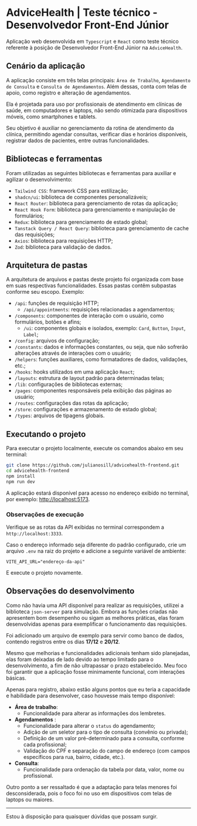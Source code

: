 # AdviceHealth | Teste técnico - Desenvolvedor Front-End Júnior

Aplicação web desenvolvida em `Typescript` e `React` como teste técnico referente à posição de Desenvolvedor Front-End Júnior na `AdviceHealth`.

## Cenário da aplicação

A aplicação consiste em três telas principais: `Área de Trabalho`, `Agendamento de Consulta` e `Consulta de Agendamentos`. Além dessas, conta com telas de apoio, como registro e alteração de agendamentos.

Ela é projetada para uso por profissionais de atendimento em clínicas de saúde, em computadores e laptops, não sendo otimizada para dispositivos móveis, como smartphones e tablets.

Seu objetivo é auxiliar no gerenciamento da rotina de atendimento da clínica, permitindo agendar consultas, verificar dias e horários disponíveis, registrar dados de pacientes, entre outras funcionalidades.

## Bibliotecas e ferramentas

Foram utilizadas as seguintes bibliotecas e ferramentas para auxiliar e agilizar o desenvolvimento:
- `Tailwind CSS`: framework CSS para estilização;
- `shadcn/ui`: biblioteca de componentes personalizáveis;
- `React Router`: biblioteca para gerenciamento de rotas da aplicação;
- `React Hook Form`: biblioteca para gerenciamento e manipulação de formulários;
- `Redux`: biblioteca para gerenciamento de estado global;
- `Tanstack Query / React Query`: biblioteca para gerenciamento de cache das requisições; 
- `Axios`: biblioteca para requisições HTTP; 
- `Zod`: biblioteca para validação de dados.

## Arquitetura de pastas

A arquitetura de arquivos e pastas deste projeto foi organizada com base em suas respectivas funcionalidades. Essas pastas contêm subpastas conforme seu escopo. Exemplo:
- `/api`: funções de requisição HTTP;
  - `/api/appointments`: requisições relacionadas a agendamentos;
- `/components`: componentes de interação com o usuário, como formulários, botões e afins;
  - `/ui`: componentes globais e isolados, exemplo: `Card`, `Button`, `Input`, `Label`;
- `/config`: arquivos de configuração;
- `/constants`: dados e informações constantes, ou seja, que não sofrerão alterações através de interações com o usuário;
- `/helpers`: funções auxiliares, como formatadores de dados, validações, etc.;
- `/hooks`: hooks utilizados em uma aplicação `React`;
- `/layouts`: estrutura de layout padrão para determinadas telas;
- `/lib`: configurações de bibliotecas externas;
- `/pages`: componentes responsáveis pela exibição das páginas ao usuário;
- `/routes`: configurações das rotas da aplicação;
- `/store`: configurações e armazenamento de estado global;
- `/types`: arquivos de tipagens globais.

## Executando o projeto

Para executar o projeto localmente, execute os comandos abaixo em seu terminal:

```bash
git clone https://github.com/julianosill/advicehealth-frontend.git
cd advicehealth-frontend
npm install
npm run dev
```

A aplicação estará disponível para acesso no endereço exibido no terminal, por exemplo: [http://localhost:5173](http://localhost:5173).

### Observações de execução

Verifique se as rotas da API exibidas no terminal correspondem a `http://localhost:3333`.

Caso o endereço informado seja diferente do padrão configurado, crie um arquivo `.env` na raiz do projeto e adicione a seguinte variável de ambiente:

```
VITE_API_URL="endereço-da-api"
```
E execute o projeto novamente.

## Observações do desenvolvimento

Como não havia uma API disponível para realizar as requisições, utilizei a biblioteca `json-server` para simulação. Embora as funções criadas não apresentem bom desempenho ou sigam as melhores práticas, elas foram desenvolvidas apenas para exemplificar o funcionamento das requisições.

Foi adicionado um arquivo de exemplo para servir como banco de dados, contendo registros entre os dias **17/12** e **20/12**.

Mesmo que melhorias e funcionalidades adicionais tenham sido planejadas, elas foram deixadas de lado devido ao tempo limitado para o desenvolvimento, a fim de não ultrapassar o prazo estabelecido. Meu foco foi garantir que a aplicação fosse minimamente funcional, com interações básicas.

Apenas para registro, abaixo estão alguns pontos que eu teria a capacidade e habilidade para desenvolver, caso houvesse mais tempo disponível:

- **Área de trabalho**:
  - Funcionalidade para alterar as informações dos lembretes.
- **Agendamentos** :
  - Funcionalidade para alterar o `status` do agendamento;
  - Adição de um seletor para o tipo de consulta (convênio ou privada);
  - Definição de um valor pré-determinado para a consulta, conforme cada profissional;
  - Validação do CPF e separação do campo de endereço (com campos específicos para rua, bairro, cidade, etc.).
- **Consulta**:
  - Funcionalidade para ordenação da tabela por data, valor, nome ou profissional.

Outro ponto a ser ressaltado é que a adaptação para telas menores foi desconsiderada, pois o foco foi no uso em dispositivos com telas de laptops ou maiores.

---

Estou à disposição para quaisquer dúvidas que possam surgir.